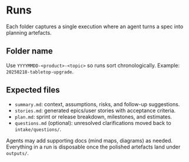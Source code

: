 # Runs

Each folder captures a single execution where an agent turns a spec into planning artefacts.

## Folder name
Use `YYYYMMDD-<product>-<topic>` so runs sort chronologically. Example: `20250218-tabletop-upgrade`.

## Expected files
- `summary.md`: context, assumptions, risks, and follow-up suggestions.
- `stories.md`: generated epics/user stories with acceptance criteria.
- `plan.md`: sprint or release breakdown, milestones, and estimates.
- `questions.md` (optional): unresolved clarifications moved back to `intake/questions/`.

Agents may add supporting docs (mind maps, diagrams) as needed. Everything in a run is disposable once the polished artefacts land under `outputs/`.
